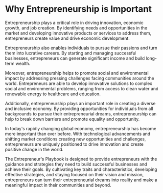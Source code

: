 Why Entrepreneurship is Important
===============================================

Entrepreneurship plays a critical role in driving innovation, economic growth, and job creation. By identifying needs and opportunities in the market and developing innovative products or services to address them, entrepreneurs create value and drive economic development.

Entrepreneurship also enables individuals to pursue their passions and turn them into lucrative careers. By starting and managing successful businesses, entrepreneurs can generate significant income and build long-term wealth.

Moreover, entrepreneurship helps to promote social and environmental impact by addressing pressing challenges facing communities around the world. Entrepreneurs are able to develop innovative solutions to complex social and environmental problems, ranging from access to clean water and renewable energy to healthcare and education.

Additionally, entrepreneurship plays an important role in creating a diverse and inclusive economy. By providing opportunities for individuals from all backgrounds to pursue their entrepreneurial dreams, entrepreneurship can help to break down barriers and promote equality and opportunity.

In today's rapidly changing global economy, entrepreneurship has become more important than ever before. With technological advancements and shifting market conditions creating new opportunities and challenges, entrepreneurs are uniquely positioned to drive innovation and create positive change in the world.

The Entrepreneur's Playbook is designed to provide entrepreneurs with the guidance and strategies they need to build successful businesses and achieve their goals. By cultivating key traits and characteristics, developing effective strategies, and staying focused on their vision and mission, entrepreneurs can turn their entrepreneurial dreams into reality and make a meaningful impact in their communities and beyond.
